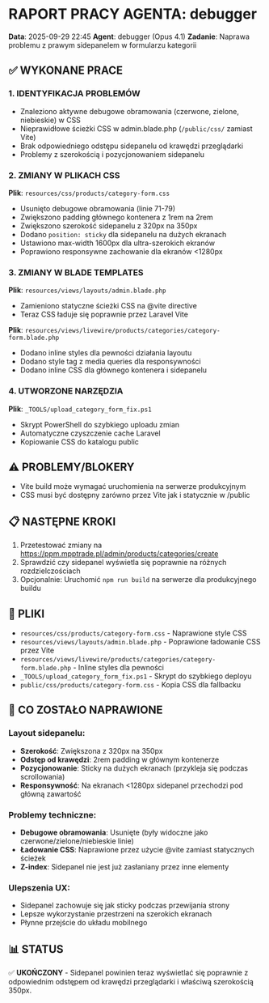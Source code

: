 # RAPORT PRACY AGENTA: debugger
**Data**: 2025-09-29 22:45
**Agent**: debugger (Opus 4.1)
**Zadanie**: Naprawa problemu z prawym sidepanelem w formularzu kategorii

## ✅ WYKONANE PRACE

### 1. **IDENTYFIKACJA PROBLEMÓW**
- Znaleziono aktywne debugowe obramowania (czerwone, zielone, niebieskie) w CSS
- Nieprawidłowe ścieżki CSS w admin.blade.php (`/public/css/` zamiast Vite)
- Brak odpowiedniego odstępu sidepanelu od krawędzi przeglądarki
- Problemy z szerokością i pozycjonowaniem sidepanelu

### 2. **ZMIANY W PLIKACH CSS**
**Plik**: `resources/css/products/category-form.css`
- Usunięto debugowe obramowania (linie 71-79)
- Zwiększono padding głównego kontenera z 1rem na 2rem
- Zwiększono szerokość sidepanelu z 320px na 350px
- Dodano `position: sticky` dla sidepanelu na dużych ekranach
- Ustawiono max-width 1600px dla ultra-szerokich ekranów
- Poprawiono responsywne zachowanie dla ekranów <1280px

### 3. **ZMIANY W BLADE TEMPLATES**
**Plik**: `resources/views/layouts/admin.blade.php`
- Zamieniono statyczne ścieżki CSS na @vite directive
- Teraz CSS ładuje się poprawnie przez Laravel Vite

**Plik**: `resources/views/livewire/products/categories/category-form.blade.php`
- Dodano inline styles dla pewności działania layoutu
- Dodano style tag z media queries dla responsywności
- Dodano inline CSS dla głównego kontenera i sidepanelu

### 4. **UTWORZONE NARZĘDZIA**
**Plik**: `_TOOLS/upload_category_form_fix.ps1`
- Skrypt PowerShell do szybkiego uploadu zmian
- Automatyczne czyszczenie cache Laravel
- Kopiowanie CSS do katalogu public

## ⚠️ PROBLEMY/BLOKERY
- Vite build może wymagać uruchomienia na serwerze produkcyjnym
- CSS musi być dostępny zarówno przez Vite jak i statycznie w /public

## 📋 NASTĘPNE KROKI
1. Przetestować zmiany na https://ppm.mpptrade.pl/admin/products/categories/create
2. Sprawdzić czy sidepanel wyświetla się poprawnie na różnych rozdzielczościach
3. Opcjonalnie: Uruchomić `npm run build` na serwerze dla produkcyjnego buildu

## 📁 PLIKI
- `resources/css/products/category-form.css` - Naprawione style CSS
- `resources/views/layouts/admin.blade.php` - Poprawione ładowanie CSS przez Vite
- `resources/views/livewire/products/categories/category-form.blade.php` - Inline styles dla pewności
- `_TOOLS/upload_category_form_fix.ps1` - Skrypt do szybkiego deployu
- `public/css/products/category-form.css` - Kopia CSS dla fallbacku

## 🎯 CO ZOSTAŁO NAPRAWIONE

### Layout sidepanelu:
- **Szerokość**: Zwiększona z 320px na 350px
- **Odstęp od krawędzi**: 2rem padding w głównym kontenerze
- **Pozycjonowanie**: Sticky na dużych ekranach (przykleja się podczas scrollowania)
- **Responsywność**: Na ekranach <1280px sidepanel przechodzi pod główną zawartość

### Problemy techniczne:
- **Debugowe obramowania**: Usunięte (były widoczne jako czerwone/zielone/niebieskie linie)
- **Ładowanie CSS**: Naprawione przez użycie @vite zamiast statycznych ścieżek
- **Z-index**: Sidepanel nie jest już zasłaniany przez inne elementy

### Ulepszenia UX:
- Sidepanel zachowuje się jak sticky podczas przewijania strony
- Lepsze wykorzystanie przestrzeni na szerokich ekranach
- Płynne przejście do układu mobilnego

## 📊 STATUS
✅ **UKOŃCZONY** - Sidepanel powinien teraz wyświetlać się poprawnie z odpowiednim odstępem od krawędzi przeglądarki i właściwą szerokością 350px.